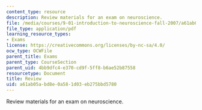```yaml
---
content_type: resource
description: Review materials for an exam on neuroscience.
file: /media/courses/9-01-introduction-to-neuroscience-fall-2007/a61ab05abd8e0a581d03eb275bbd5780_9_01_ex1rev_al.pdf
file_type: application/pdf
learning_resource_types:
- Exams
license: https://creativecommons.org/licenses/by-nc-sa/4.0/
ocw_type: OCWFile
parent_title: Exams
parent_type: CourseSection
parent_uid: 4bb9dfc4-e370-cd9f-5ff8-b6ae52b87558
resourcetype: Document
title: Review
uid: a61ab05a-bd8e-0a58-1d03-eb275bbd5780
---
```

Review materials for an exam on neuroscience.